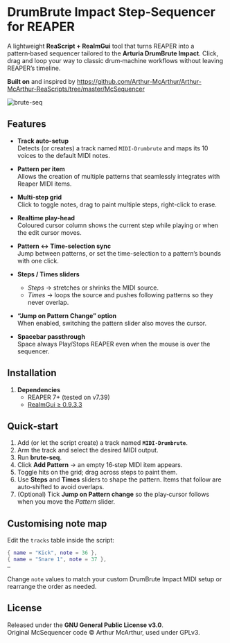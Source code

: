 # DrumBrute Impact Step‑Sequencer for REAPER

A lightweight **ReaScript + ReaImGui** tool that turns REAPER into a pattern‑based sequencer tailored to the **Arturia DrumBrute Impact**. Click, drag and loop your way to classic drum‑machine workflows without leaving REAPER’s timeline.

**Built on** and inspired by <https://github.com/Arthur-McArthur/Arthur-McArthur-ReaScripts/tree/master/McSequencer>

![brute-seq](https://github.com/user-attachments/assets/06172d5b-8f90-4977-8761-9cd5ad8875ee)

## Features

- **Track auto-setup**  
  Detects (or creates) a track named `MIDI-Drumbrute` and maps its 10 voices to the default MIDI notes.

- **Pattern per item**  
  Allows the creation of multiple patterns that seamlessly integrates with Reaper MIDI items.

- **Multi-step grid**  
  Click to toggle notes, drag to paint multiple steps, right-click to erase.

- **Realtime play-head**  
  Coloured cursor column shows the current step while playing or when the edit cursor moves.

- **Pattern ↔ Time-selection sync**  
  Jump between patterns, or set the time-selection to a pattern’s bounds with one click.

- **Steps / Times sliders**  
  - *Steps* → stretches or shrinks the MIDI source.  
  - *Times* → loops the source and pushes following patterns so they never overlap.

- **“Jump on Pattern Change” option**  
  When enabled, switching the pattern slider also moves the cursor.

- **Spacebar passthrough**  
  Space always Play/Stops REAPER even when the mouse is over the sequencer.


## Installation

1. **Dependencies**  
   * REAPER 7+ (tested on v7.39)  
   * [ReaImGui ≥ 0.9.3.3](https://github.com/cfillion/reaimgui)


## Quick‑start

1. Add (or let the script create) a track named **`MIDI-Drumbrute`**.  
2. Arm the track and select the desired MIDI output.  
3. Run **brute-seq**.  
4. Click **Add Pattern** → an empty 16‑step MIDI item appears.  
5. Toggle hits on the grid; drag across steps to paint them.  
6. Use **Steps** and **Times** sliders to shape the pattern. Items that follow are auto‑shifted to avoid overlaps.  
7. (Optional) Tick **Jump on Pattern change** so the play‑cursor follows when you move the *Pattern* slider.


## Customising note map

Edit the `tracks` table inside the script:

```lua
{ name = "Kick", note = 36 },
{ name = "Snare 1", note = 37 },
…
```

Change `note` values to match your custom DrumBrute Impact MIDI setup or rearrange the order as needed.

## License

Released under the **GNU General Public License v3.0**.  
Original McSequencer code © Arthur McArthur, used under GPLv3.
